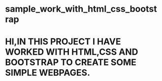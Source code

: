 # sample_work_with_html_css_bootstrap
# HI,IN THIS PROJECT I HAVE WORKED WITH HTML,CSS AND BOOTSTRAP TO CREATE SOME SIMPLE WEBPAGES.
